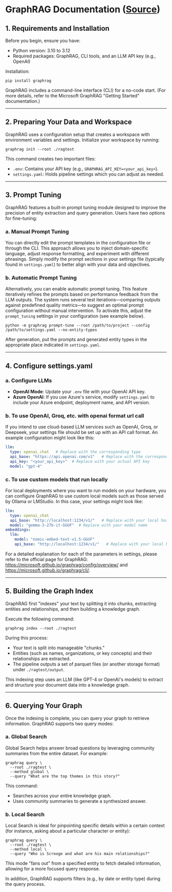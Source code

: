 # GraphRAG Documentation ([Source](https://microsoft.github.io/graphrag/))

## 1. Requirements and Installation

Before you begin, ensure you have:
- Python version: 3.10 to 3.12
- Required packages: GraphRAG, CLI tools, and an LLM API key (e.g., OpenAI)

Installation:
```
pip install graphrag
```

GraphRAG includes a command-line interface (CLI) for a no-code start. (For more details, refer to the Microsoft GraphRAG "Getting Started" documentation.)

---

## 2. Preparing Your Data and Workspace

GraphRAG uses a configuration setup that creates a workspace with environment variables and settings. Initialize your workspace by running:

```
graphrag init --root ./ragtest
```

This command creates two important files:
- `.env`: Contains your API key (e.g., `GRAPHRAG_API_KEY=<your_api_key>`).
- `settings.yaml`: Holds pipeline settings which you can adjust as needed.

---

## 3. Prompt Tuning

GraphRAG features a built‐in prompt tuning module designed to improve the precision of entity extraction and query generation. Users have two options for fine-tuning:

### a. Manual Prompt Tuning
You can directly edit the prompt templates in the configuration file or through the CLI. This approach allows you to inject domain-specific language, adjust response formatting, and experiment with different phrasings. Simply modify the prompt sections in your settings file (typically found in `settings.yaml`) to better align with your data and objectives.

### b. Automatic Prompt Tuning
Alternatively, you can enable automatic prompt tuning. This feature iteratively refines the prompts based on performance feedback from the LLM outputs. The system runs several test iterations—comparing outputs against predefined quality metrics—to suggest an optimal prompt configuration without manual intervention. To activate this, adjust the `prompt_tuning` settings in your configuration (see example below).

```
python -m graphrag prompt-tune --root /path/to/project --config /path/to/settings.yaml --no-entity-types
```

After generation, put the prompts and generated entity types in the appropriate place indicated in `settings.yaml`.

---

## 4. Configure settings.yaml

### a. Configure LLMs
- **OpenAI Mode**: Update your `.env` file with your OpenAI API key.
- **Azure OpenAI**: If you use Azure's service, modify `settings.yaml` to include your Azure endpoint, deployment name, and API version.

### b. To use OpenAI, Groq, etc. with openai format url call
If you intend to use cloud-based LLM services such as OpenAI, Groq, or Deepseek, your settings file should be set up with an API call format. An example configuration might look like this:

```yaml
llm:
  type: openai_chat   # Replace with the corresponding type
  api_base: "https://api.openai.com/v1"   # Replace with the corresponding url
  api_key: "<your_api_key>"  # Replace with your actual API key
  model: "gpt-4"
```

### c. To use custom models that run locally
For local deployments where you want to run models on your hardware, you can configure GraphRAG to use custom local models such as those served by Ollama or LMStudio. In this case, your settings might look like:

```yaml
llm:
  type: openai_chat
  api_base: "http://localhost:1234/v1/"   # Replace with your local host url
  model: "gemma-3-27b-it-GGUF"  # Replace with your model name
embeddings:
  llm:
    model: "nomic-embed-text-v1.5-GGUF"
    api_base: "http://localhost:1234/v1/"   # Replace with your local host url
```

For a detailed explanation for each of the parameters in settings, please refer to the official page for GraphRAG: https://microsoft.github.io/graphrag/config/overview/ and https://microsoft.github.io/graphrag/cli/.

---

## 5. Building the Graph Index

GraphRAG first "indexes" your text by splitting it into chunks, extracting entities and relationships, and then building a knowledge graph.

Execute the following command:

```
graphrag index --root ./ragtest
```

During this process:
- Your text is split into manageable "chunks."
- Entities (such as names, organizations, or key concepts) and their relationships are extracted.
- The pipeline outputs a set of parquet files (or another storage format) under `./ragtest/output`.

This indexing step uses an LLM (like GPT-4 or OpenAI's models) to extract and structure your document data into a knowledge graph.

---

## 6. Querying Your Graph

Once the indexing is complete, you can query your graph to retrieve information. GraphRAG supports two query modes:

### a. Global Search
Global Search helps answer broad questions by leveraging community summaries from the entire dataset. For example:

```
graphrag query \
  --root ./ragtest \
  --method global \
  --query "What are the top themes in this story?"
```

This command:
- Searches across your entire knowledge graph.
- Uses community summaries to generate a synthesized answer.

### b. Local Search
Local Search is ideal for pinpointing specific details within a certain context (for instance, asking about a particular character or entity):

```
graphrag query \
  --root ./ragtest \
  --method local \
  --query "Who is Scrooge and what are his main relationships?"
```

This mode "fans out" from a specified entity to fetch detailed information, allowing for a more focused query response.

In addition, GraphRAG supports filters (e.g., by date or entity type) during the query process.